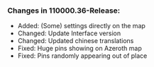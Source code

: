 ### Changes in 110000.36-Release:

- Added: (Some) settings directly on the map
- Changed: Update Interface version
- Changed: Updated chinese translations
- Fixed: Huge pins showing on Azeroth map
- Fixed: Pins randomly appearing out of place

